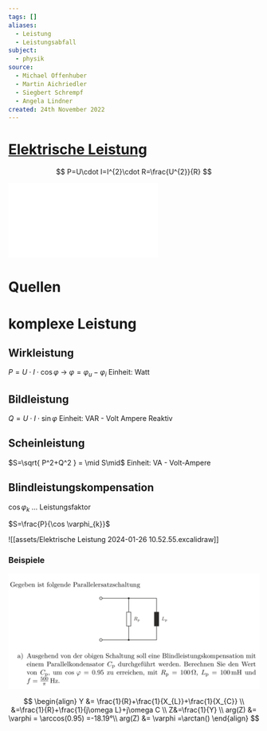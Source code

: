 ```yaml
---
tags: []
aliases:
  - Leistung
  - Leistungsabfall
subject:
  - physik
source:
  - Michael Offenhuber
  - Martin Aichriedler
  - Siegbert Schrempf
  - Angela Lindner
created: 24th November 2022
---
```


# [Elektrische Leistung](https://de.wikipedia.org/wiki/Elektrische_Leistung)

$$
P=U\cdot I=I^{2}\cdot R=\frac{U^{2}}{R}
$$

![Elektrische Leistung 2024-01-17 08.51.56.excalidraw](assets/Elektrische%20Leistung%202024-01-17%2008.51.56.excalidraw.md)

# Quellen

# komplexe Leistung

## Wirkleistung

$P=U \cdot I \cdot \cos \varphi$ -> $\varphi = \varphi_{u} - \varphi_{i}$ 
Einheit: Watt

## Bildleistung

$Q=U\cdot I\cdot \sin \varphi$
Einheit: VAR - Volt Ampere Reaktiv

## Scheinleistung

$S=\sqrt{ P^2+Q^2 } = \mid S\mid$
Einheit: VA - Volt-Ampere


## Blindleistungskompensation

$\cos \varphi_{k}$ … Leistungsfaktor

$S=\frac{P}{\cos \varphi_{k}}$


![[assets/Elektrische Leistung 2024-01-26 10.52.55.excalidraw]]

### Beispiele

![450](assets/Pasted%20image%2020240126111442.png)


$$
\begin{align}
Y &= \frac{1}{R}+\frac{1}{X_{L}}+\frac{1}{X_{C}} \\
&=\frac{1}{R}+\frac{1}{j\omega L}+j\omega C \\
Z&=\frac{1}{Y} \\
arg(Z) &= \varphi = \arccos(0.95) =-18.19°\\
arg(Z) &= \varphi =\arctan()
\end{align}
$$